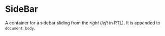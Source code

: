 # SideBar

A container for a sidebar sliding from the _right_ (_left_ in RTL). It is appended to `document.body`.
